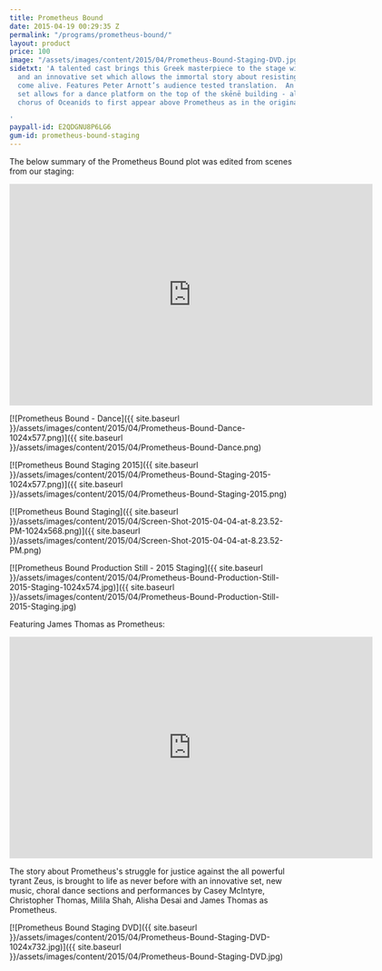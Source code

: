 ```yaml
---
title: Prometheus Bound
date: 2015-04-19 00:29:35 Z
permalink: "/programs/prometheus-bound/"
layout: product
price: 100
image: "/assets/images/content/2015/04/Prometheus-Bound-Staging-DVD.jpg"
sidetxt: 'A talented cast brings this Greek masterpiece to the stage with song, dance
  and an innovative set which allows the immortal story about resisting tyranny to
  come alive. Features Peter Arnott’s audience tested translation.  An innovative
  set allows for a dance platform on the top of the skēnē building - allowing the
  chorus of Oceanids to first appear above Prometheus as in the original.

'
paypall-id: E2QDGNU8P6LG6
gum-id: prometheus-bound-staging
---
```


The below summary of the Prometheus Bound plot was edited from scenes from our staging:

<iframe id="ytplayer" type="text/html" width="640" height="390"
  src="https://www.youtube.com/embed/playlist?list=PLm2zChNEamqy1S8vNCYj2YJckQ8K0v5Xk&rel=0&amp;modestbranding=1&amp;autohide=1" class="yt" frameborder="0"></iframe>

[![Prometheus Bound - Dance]({{ site.baseurl }}/assets/images/content/2015/04/Prometheus-Bound-Dance-1024x577.png)]({{ site.baseurl }}/assets/images/content/2015/04/Prometheus-Bound-Dance.png) 

[![Prometheus Bound Staging 2015]({{ site.baseurl }}/assets/images/content/2015/04/Prometheus-Bound-Staging-2015-1024x577.png)]({{ site.baseurl }}/assets/images/content/2015/04/Prometheus-Bound-Staging-2015.png)

[![Prometheus Bound Staging]({{ site.baseurl }}/assets/images/content/2015/04/Screen-Shot-2015-04-04-at-8.23.52-PM-1024x568.png)]({{ site.baseurl }}/assets/images/content/2015/04/Screen-Shot-2015-04-04-at-8.23.52-PM.png)

[![Prometheus Bound Production Still - 2015 Staging]({{ site.baseurl }}/assets/images/content/2015/04/Prometheus-Bound-Production-Still-2015-Staging-1024x574.jpg)]({{ site.baseurl }}/assets/images/content/2015/04/Prometheus-Bound-Production-Still-2015-Staging.jpg)

Featuring James Thomas as Prometheus:

<iframe id="ytplayer" type="text/html" width="640" height="390"
  src="https://www.youtube.com/embed/LLkUDTsMRzg?rel=0&amp;modestbranding=1&amp;autohide=1"
  frameborder="0" class="yt"> </iframe>

The story about Prometheus's struggle for justice against the all powerful tyrant Zeus, is brought to life as never before with an innovative set, new music, choral dance sections and performances by Casey McIntyre, Christopher Thomas, Milila Shah, Alisha Desai and James Thomas as Prometheus.

[![Prometheus Bound Staging DVD]({{ site.baseurl }}/assets/images/content/2015/04/Prometheus-Bound-Staging-DVD-1024x732.jpg)]({{ site.baseurl }}/assets/images/content/2015/04/Prometheus-Bound-Staging-DVD.jpg)
